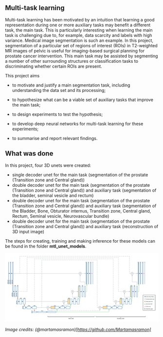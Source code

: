 ## Multi-task learning

Multi-task learning has been motivated by an intuition that learning a good representation during one
or more auxiliary tasks may benefit a different task, the main task. This is particularly interesting when
learning the main task is challenging due to, for example, data scarcity and labels with high variance.
Medical image segmentation is such an example. In this project, segmentation of a particular set of
regions of interest (ROIs) in T2-weighted MR images of pelvic is useful for imaging-based surgical
planning for prostate cancer intervention. This main task may be assisted by segmenting a number of
other surrounding structures or classification tasks to discriminating whether certain ROIs are present.

This project aims

- to motivate and justify a main segmentation task, including understanding the
data set and its processing;

- to hypothesize what can be a viable set of auxiliary tasks that improve
the main task; 

- to design experiments to test the hypothesis;

- to develop deep neural networks for multi-task learning for these experiments; 

- to summarise and report relevant findings.

## What was done

In this project, four 3D unets were created:

- single decoder unet for the main task (segmentation of the prostate (Transition zone and Central gland))
- double decoder unet for the main task (segmentation of the prostate (Transition zone and Central gland)) and auxiliary task (segmentation of the bladder, seminal vesicle and rectum)
- double decoder unet for the main task (segmentation of the prostate (Transition zone and Central gland)) and auxiliary task (segmentation of the Bladder, Bone, Obturator internus, Transition zone, Central gland, Rectum, Seminal vesicle, Neurovascular bundle)
- double decoder unet for the main task (segmentation of the prostate (Transition zone and Central gland)) and auxiliary task (reconstruction of 3D input image)

The steps for creating, training and making inference for these models can be found in the folder **mtl_unet_models**.


![Multi-task learning 3D U-Net](images/architecture.png "Multi-task learning 3D U-Net")

*Image credits: (@martamasramon)[https://github.com/Martamasramon]*